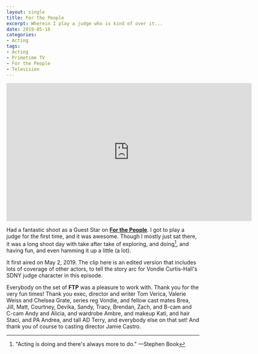 ```yaml
---
layout: single
title: For the People
excerpt: Wherein I play a judge who is kind of over it...
date: 2019-05-16
categories:
- Acting
tags:
- Acting
- Primetime TV
- For the People
- Television
---
```


<iframe src="https://player.vimeo.com/video/392481613?portrait=0" width="640" height="360" frameborder="0" allow="autoplay; fullscreen" allowfullscreen></iframe>


Had a fantastic shoot as a Guest Star on [**For the People**](https://abc.go.com/shows/for-the-people). I got to play a judge for the first time, and it was awesome. Though I mostly just sat there, it was a long shoot day with take after take of exploring, and doing[^1], and having fun, and even hamming it up a little (a lot).

It first aired on May 2, 2019. The clip here is an edited version that includes lots of coverage of other actors, to tell the story arc for Vondie Curtis-Hall&#039;s SDNY judge character in this episode.

Everybody on the set of **FTP** was a pleasure to work with. Thank you for the very fun times! Thank you exec, director and writer Tom Verica, Valerie Weiss and Chelsea Grate, series reg Vondie, and fellow cast mates Brea, Jill, Matt, Courtney, Devika, Sandy, Tracy, Brendan, Zach, and B-cam and C-cam Andy and Alicia, and wardrobe Ambre, and makeup Kati, and hair Staci, and PA Andrea, and tall AD Terry, and everybody else on that set! And thank you of course to casting director Jamie Castro.


[^1]: "Acting is doing and there's always more to do." —Stephen Book
